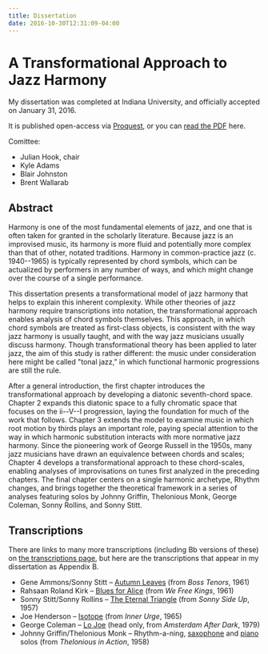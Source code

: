 ```yaml
---
title: Dissertation
date: 2016-10-30T12:31:09-04:00
---
```


# A Transformational Approach to Jazz Harmony

My dissertation was completed at Indiana University, and officially accepted
on January 31, 2016.

It is published open-access via
[Proquest](http://search.proquest.com/pqdtglobal/docview/1760176262/abstract/8CA05D0E2FFC4E13PQ/3),
or you can [read the PDF](//files.mcclimon.org/projects/dissertation.pdf) here.



Comittee:

- Julian Hook, chair
- Kyle Adams
- Blair Johnston
- Brent Wallarab

## Abstract


Harmony is one of the most fundamental elements of jazz, and one that is often
taken for granted in the scholarly literature. Because jazz is an improvised
music, its harmony is more fluid and potentially more complex than that of
other, notated traditions. Harmony in common-practice jazz (c. 1940--1965) is
typically represented by chord symbols, which can be actualized by performers
in any number of ways, and which might change over the course of a single
performance.

This dissertation presents a transformational model of jazz harmony that helps
to explain this inherent complexity. While other theories of jazz harmony
require transcriptions into notation, the transformational approach enables
analysis of chord symbols themselves. This approach, in which chord symbols
are treated as first-class objects, is consistent with the way jazz harmony is
usually taught, and with the way jazz musicians usually discuss harmony.
Though transformational theory has been applied to later jazz, the aim of this
study is rather different: the music under consideration here might be called
"tonal jazz," in which functional harmonic progressions are still the rule.

After a general introduction, the first chapter introduces the
transformational approach by developing a diatonic seventh-chord space.
Chapter 2 expands this diatonic space to a fully chromatic space that focuses
on the ii--V--I progression, laying the foundation for much of the work that
follows. Chapter 3 extends the model to examine music in which root motion by
thirds plays an important role, paying special attention to the way in which
harmonic substitution interacts with more normative jazz harmony. Since the
pioneering work of George Russell in the 1950s, many jazz musicians have drawn
an equivalence between chords and scales; Chapter 4 develops a
transformational approach to these chord-scales, enabling analyses of
improvisations on tunes first analyzed in the preceding chapters. The final
chapter centers on a single harmonic archetype, Rhythm changes, and brings
together the theoretical framework in a series of analyses featuring solos by
Johnny Griffin, Thelonious Monk, George Coleman, Sonny Rollins, and Sonny
Stitt.

## Transcriptions

There are links to many more transcriptions (including Bb versions of these)
on [the transcriptions page](/projects/transcriptions), but here are the
transcriptions that appear in my dissertation as Appendix B.

- Gene Ammons/Sonny Stitt –
  [Autumn Leaves](//files.mcclimon.org/transcriptions/autumn-leaves-C.pdf)
  (from *Boss Tenors*, 1961)
- Rahsaan Roland Kirk –
  [Blues for Alice](//files.mcclimon.org/transcriptions/blues-for-alice-C.pdf)
  (from *We Free Kings*, 1961)
- Sonny Stitt/Sonny Rollins –
  [The Eternal Triangle](//files.mcclimon.org/transcriptions/eternal-triangle-C.pdf)
  (from *Sonny Side Up*, 1957)
- Joe Henderson –
  [Isotope](//files.mcclimon.org/transcriptions/isotope-C.pdf)
  (from *Inner Urge*, 1965)
- George Coleman –
  [Lo Joe](//files.mcclimon.org/transcriptions/lo-joe.pdf)
  (head only, from *Amsterdam After Dark*, 1979)
- Johnny Griffin/Thelonious Monk – Rhythm-a-ning,
  [saxophone](//files.mcclimon.org/transcriptions/rhythm-a-ning-sax-C.pdf) and [piano](//files.mcclimon.org/transcriptions/rhythm-a-ning-monk.pdf) solos (from *Thelonious in Action*, 1958)

